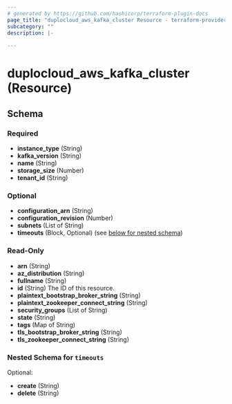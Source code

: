 ```yaml
---
# generated by https://github.com/hashicorp/terraform-plugin-docs
page_title: "duplocloud_aws_kafka_cluster Resource - terraform-provider-duplocloud"
subcategory: ""
description: |-
  
---
```


# duplocloud_aws_kafka_cluster (Resource)





<!-- schema generated by tfplugindocs -->
## Schema

### Required

- **instance_type** (String)
- **kafka_version** (String)
- **name** (String)
- **storage_size** (Number)
- **tenant_id** (String)

### Optional

- **configuration_arn** (String)
- **configuration_revision** (Number)
- **subnets** (List of String)
- **timeouts** (Block, Optional) (see [below for nested schema](#nestedblock--timeouts))

### Read-Only

- **arn** (String)
- **az_distribution** (String)
- **fullname** (String)
- **id** (String) The ID of this resource.
- **plaintext_bootstrap_broker_string** (String)
- **plaintext_zookeeper_connect_string** (String)
- **security_groups** (List of String)
- **state** (String)
- **tags** (Map of String)
- **tls_bootstrap_broker_string** (String)
- **tls_zookeeper_connect_string** (String)

<a id="nestedblock--timeouts"></a>
### Nested Schema for `timeouts`

Optional:

- **create** (String)
- **delete** (String)


